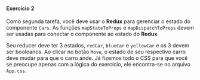 #### Exercício 2

Como segunda tarefa, você deve usar o **Redux** para gerenciar o estado do componente `Cars`. As funções `mapStateToProps` e `mapDispatchToProps` devem ser usadas para conectar o componente ao estado do **Redux**.

Seu reducer deve ter 3 estados, `redCar`, `blueCar` e `yellowCar` e os 3 devem ser booleanos. Ao clicar no botão `Move`, o estado de seu respectivo carro deve mudar para que o carro ande. Já fizemos todo o CSS para que você se preocupe apenas com a lógica do exercício, ele encontra-se no arquivo `App.css`.
